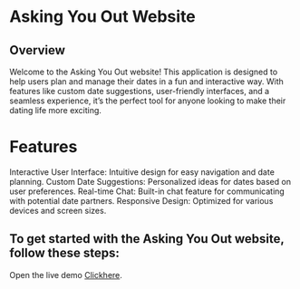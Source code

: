 
# Asking You Out Website
## Overview
Welcome to the Asking You Out website! This application is designed to help users plan and manage their dates in a fun and interactive way. With features like custom date suggestions, user-friendly interfaces, and a seamless experience, it’s the perfect tool for anyone looking to make their dating life more exciting.

# Features
Interactive User Interface: Intuitive design for easy navigation and date planning.
Custom Date Suggestions: Personalized ideas for dates based on user preferences.
Real-time Chat: Built-in chat feature for communicating with potential date partners.
Responsive Design: Optimized for various devices and screen sizes.
## To get started with the Asking You Out website, follow these steps:
Open the live demo [Clickhere]([https://pages.github.com/](https://openitsforyouu.netlify.app/)).

